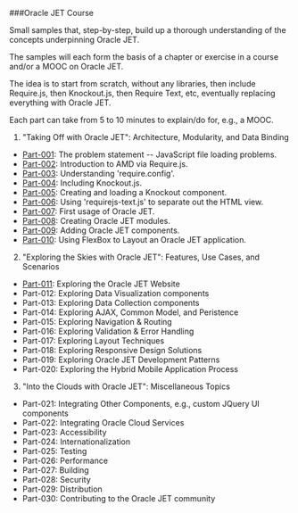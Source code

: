 ###Oracle JET Course

Small samples that, step-by-step, build up a thorough
understanding of the concepts underpinning Oracle JET.

The samples will each form the basis of a chapter or exercise
in a course and/or a MOOC on Oracle JET.

The idea is to start from scratch, without any libraries,
then include Require.js, then Knockout.js, then Require Text, etc,
eventually replacing everything with Oracle JET.

Each part can take from 5 to 10 minutes to explain/do for, e.g., a MOOC.

1. "Taking Off with Oracle JET": Architecture, Modularity, and Data Binding

  * [Part-001](Part-001): The problem statement -- JavaScript file loading problems.
  * [Part-002](Part-002): Introduction to AMD via Require.js.
  * [Part-003](Part-003): Understanding 'require.config'.
  * [Part-004](Part-004): Including Knockout.js.
  * [Part-005](Part-005): Creating and loading a Knockout component.
  * [Part-006](Part-006): Using 'requirejs-text.js' to separate out the HTML view.
  * [Part-007](Part-007): First usage of Oracle JET.
  * [Part-008](Part-008): Creating Oracle JET modules.
  * [Part-009](Part-009): Adding Oracle JET components.
  * [Part-010](Part-010): Using FlexBox to Layout an Oracle JET application.

2. "Exploring the Skies with Oracle JET": Features, Use Cases, and Scenarios
  * [Part-011](Part-011): Exploring the Oracle JET Website
  * Part-012: Exploring Data Visualization components
  * Part-013: Exploring Data Collection components
  * Part-014: Exploring AJAX, Common Model, and Peristence
  * Part-015: Exploring Navigation & Routing
  * Part-016: Exploring Validation & Error Handling
  * Part-017: Exploring Layout Techniques
  * Part-018: Exploring Responsive Design Solutions
  * Part-019: Exploring Oracle JET Development Patterns
  * Part-020: Exploring the Hybrid Mobile Application Process

3. "Into the Clouds with Oracle JET": Miscellaneous Topics
  * Part-021: Integrating Other Components, e.g., custom JQuery UI components
  * Part-022: Integrating Oracle Cloud Services
  * Part-023: Accessibility
  * Part-024: Internationalization
  * Part-025: Testing
  * Part-026: Performance
  * Part-027: Building
  * Part-028: Security
  * Part-029: Distribution
  * Part-030: Contributing to the Oracle JET community

